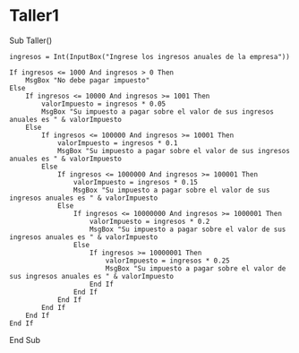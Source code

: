 # Taller1

Sub Taller()
    
    ingresos = Int(InputBox("Ingrese los ingresos anuales de la empresa"))
    
    If ingresos <= 1000 And ingresos > 0 Then
        MsgBox "No debe pagar impuesto"
    Else
        If ingresos <= 10000 And ingresos >= 1001 Then
            valorImpuesto = ingresos * 0.05
            MsgBox "Su impuesto a pagar sobre el valor de sus ingresos anuales es " & valorImpuesto
        Else
            If ingresos <= 100000 And ingresos >= 10001 Then
                valorImpuesto = ingresos * 0.1
                MsgBox "Su impuesto a pagar sobre el valor de sus ingresos anuales es " & valorImpuesto
            Else
                If ingresos <= 1000000 And ingresos >= 100001 Then
                    valorImpuesto = ingresos * 0.15
                    MsgBox "Su impuesto a pagar sobre el valor de sus ingresos anuales es " & valorImpuesto
                Else
                    If ingresos <= 10000000 And ingresos >= 1000001 Then
                        valorImpuesto = ingresos * 0.2
                        MsgBox "Su impuesto a pagar sobre el valor de sus ingresos anuales es " & valorImpuesto
                    Else
                        If ingresos >= 10000001 Then
                            valorImpuesto = ingresos * 0.25
                            MsgBox "Su impuesto a pagar sobre el valor de sus ingresos anuales es " & valorImpuesto
                        End If
                    End If
                End If
            End If
        End If
    End If
End Sub
